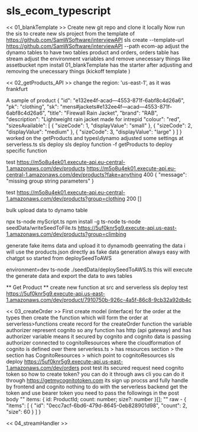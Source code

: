# sls_ecom_typescript

<< 01_blankTemplate >>
Create new git repo and clone it locally 
Now run the sis to create new sls project from the template of https://github.com/SamWSoftware/interviewAPI
sls create --template-url https://github.com/SamWSoftware/interviewAPI --path ecom-ap
adjust the dynamo tables to have two tables product and orders, orders table has stream
adjust the environment variables and remove unecessary things like assetbucket 
npm install 
01_blankTemplate has the starter after adjusting and removing the unecessary things (kickoff template )

<< 02_getProducts_API >>
change the region: 'us-east-1', as it was frankfurt

A sample of product 
{
    "id": "e132ee4f-acad—4553-871f-6abf8c4d26a6",
    "pk": "clothing",
    "sk": "mens#jackets#e132ee4f—acad—4553-871f-6abf8c4d26a6",
    "title": "Firewall Rain Jacket",
    "brand": "RAB",
    "description": "Lightweight rain jacket made for intrepid
    "colour": "red",
    "sizesAvailable": [
    { "sizeCode": 1, "displayValue": "small" },
    { "sizeCode": 2, "displayValue": "medium" },
    { "sizeCode": 3, "displayValue": "large" }
    ]
}
worked on the getProducts and types\dynamo
adjusted some settings at serverless.ts
sls deploy
sls deploy function -f getProducts
to deploy specific function 

test
https://m5o8u4ek01.execute-api.eu-central-1.amazonaws.com/dev/products
https://m5o8u4ek01.execute-api.eu-central-1.amazonaws.com/dev/products?fake=anything
400
{
    "message": "missing group string parameters"
}

test 
https://m5o8u4ek01.execute-api.eu-central-1.amazonaws.com/dev/products?group=clothing
200
[]

bulk upload data to dynamo table 

npx ts-node myScript.ts
npm install -g ts-node
ts-node seedData/writeSeedToFile.ts
https://5uf0knr5g9.execute-api.us-east-1.amazonaws.com/dev/products?group=climbing

generate fake items data and upload it to dynamodb 
geenrating the data i will use the products.json directly as fake data generation always easy with chatgpt
so started from 
deploySeedToAWS


environment=dev ts-node ./seedData/deploySeedToAWS.ts 
this will execute the generate data and export the data to aws tables 

** Get Product **
create new function at src and serverless 
sls deploy
test
https://5uf0knr5g9.execute-api.us-east-1.amazonaws.com/dev/product/7910750b-926c-4a5f-86c8-9cb32a92db4c



<< 03_createOrder >>
First create model (interface) for the order at the types then create the function which will form the order 
at serverless>functions create record for the createOrder function 
the variable authorizer represent cognito so any function has http (api gateway) and has authorizer variable 
means it secured by cognito and cognito data is passing 
authorizer connected to cognitoResources where the cloudformation of cognito is defined over there 
serverless.ts > has resources section > the section has CognitoResources > which point to cognitoResources
sls deploy
https://5uf0knr5g9.execute-api.us-east-1.amazonaws.com/dev/orders
post test
its secured request need cognito token so how to create token?
you can do it through aws cli 
you can do it through https://getmycognitotoken.com
its sign up procss and fully handle by frontend and cognito nothing to do with the serverless backend
get the token and use bearer token 
you need to pass the followings in the post body  "" items: { id: ProductId; count: number; size?: number }[]; ""
raw - 
{
    "items": [
        {
        "id": "0ecc7acf-6bd6-479d-8645-0eb828901d98",
        "count": 2,
        "size": 60
        }
    ]
}


<< 04_streamHandler >>

